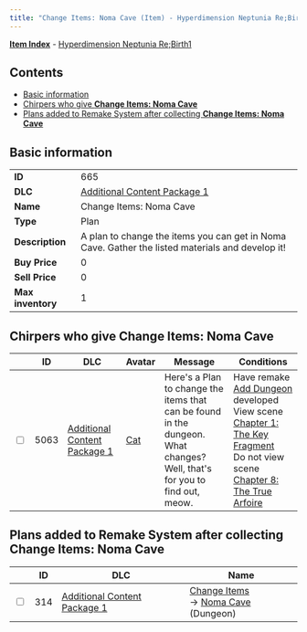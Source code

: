 ```yaml
---
title: "Change Items: Noma Cave (Item) - Hyperdimension Neptunia Re;Birth1"
---
```


[**Item Index**](/neptunia/rb1/item/index.html) - [Hyperdimension Neptunia Re;Birth1](/neptunia/rb1)

## Contents

- [Basic information](#basic-information)
- [Chirpers who give **Change Items: Noma Cave**](#chirpers-who-give-change-items-noma-cave)
- [Plans added to Remake System after collecting **Change Items: Noma Cave**](#plans-added-to-remake-system-after-collecting-change-items-noma-cave)

## Basic information

|   |   |
| -- | -- |
| **ID** | 665 |
| **DLC** | [Additional Content Package 1](/neptunia/rb1/dlc/10-pack1.html) |
| **Name** | Change Items: Noma Cave |
| **Type** | Plan |
| **Description** | A plan to change the items you can get in Noma Cave. Gather the listed materials and develop it! |
| **Buy Price** | 0 |
| **Sell Price** | 0 |
| **Max inventory** | 1 |

## Chirpers who give **Change Items: Noma Cave**

|    | ID | DLC | Avatar | Message | Conditions |
| -- | -- | --- | ------ | ------- | ---------- |
| <input type="checkbox" id="rb1-chirper-event-10-5063" class="trackbox" /> | 5063 | [Additional Content Package 1](/neptunia/rb1/dlc/10-pack1.html) | [Cat](/neptunia/rb1/avatar/1-226-cat.html) | Here's a Plan to change the items that can be found in the dungeon.<br />What changes? Well, that's for you to find out, meow. | Have remake [Add Dungeon](/neptunia/rb1/remake/10-228-add-dungeon.html) developed<br />View scene [Chapter 1: The Key Fragment](/neptunia/rb1/scene/1-117-chapter-1-the-key-fragment.html)<br />Do not view scene [Chapter 8: The True Arfoire](/neptunia/rb1/scene/1-807-chapter-8-the-true-arfoire.html) |

## Plans added to Remake System after collecting **Change Items: Noma Cave**

|    | ID | DLC | Name |
| -- | -- | --- | ---- |
| <input type="checkbox" id="rb1-remake-10-314" class="trackbox" /> | 314 | [Additional Content Package 1](/neptunia/rb1/dlc/10-pack1.html) | [Change Items](/neptunia/rb1/remake/10-314-change-items.html)<br />→ [Noma Cave](/neptunia/rb1/dungeon/10-127-noma-cave.html) (Dungeon) |